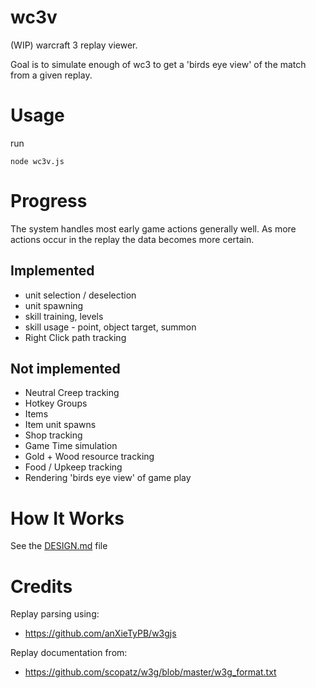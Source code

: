 # wc3v

 (WIP) warcraft 3 replay viewer.

 Goal is to simulate enough of wc3 to get a 'birds eye view'
 of the match from a given replay.

# Usage

run

`node wc3v.js`

# Progress

The system handles most early game actions generally well.
As more actions occur in the replay the data becomes more certain.

## Implemented
	
* unit selection / deselection
* unit spawning
* skill training, levels
* skill usage - point, object target, summon
* Right Click path tracking

## Not implemented

* Neutral Creep tracking
* Hotkey Groups
* Items
* Item unit spawns
* Shop tracking
* Game Time simulation
* Gold + Wood resource tracking
* Food / Upkeep tracking
* Rendering 'birds eye view' of game play

# How It Works

See the [DESIGN.md](DESIGN.md) file

# Credits

Replay parsing using:

* https://github.com/anXieTyPB/w3gjs

Replay documentation from:

* https://github.com/scopatz/w3g/blob/master/w3g_format.txt